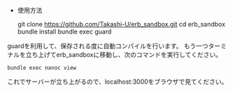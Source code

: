 * 使用方法

    git clone https://github.com/Takashi-U/erb_sandbox.git
    cd erb_sandbox
    bundle install
    bundle exec guard

guardを利用して、保存される度に自動コンパイルを行います。
もう一つターミナルを立ち上げてerb_sandboxに移動し、次のコマンドを実行してください。

    bundle exec nanoc view

これでサーバーが立ち上がるので、localhost:3000をブラウザで見てください。
